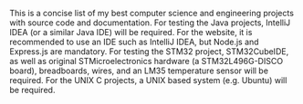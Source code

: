 This is a concise list of my best computer science and engineering projects with source code and documentation.
For testing the Java projects, IntelliJ IDEA (or a similar Java IDE) will be required.
For the website, it is recommended to use an IDE such as IntelliJ IDEA, but Node.js and Express.js are mandatory.
For testing the STM32 project, STM32CubeIDE, as well as original STMicroelectronics hardware (a STM32L496G-DISCO board), breadboards, wires, and an LM35 temperature sensor will be required.
For the UNIX C projects, a UNIX based system (e.g. Ubuntu) will be required.
